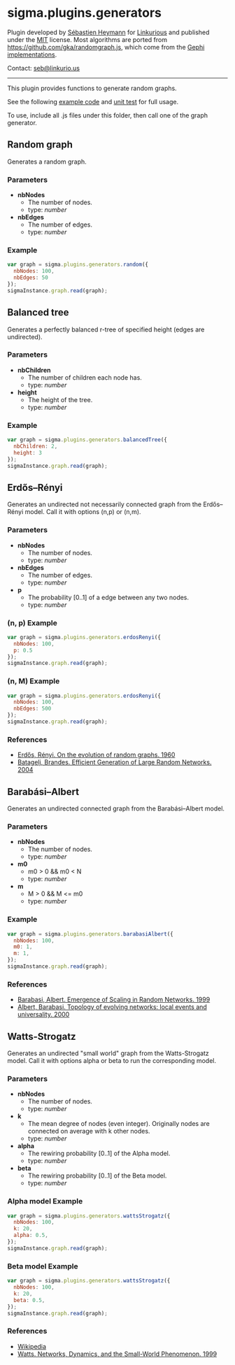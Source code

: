 sigma.plugins.generators
=====================

Plugin developed by [Sébastien Heymann](https://github.com/sheymann) for [Linkurious](https://github.com/Linkurious) and published under the [MIT](LICENSE) license. Most algorithms are ported from https://github.com/gka/randomgraph.js, which come from the [Gephi implementations](https://github.com/cbartosiak/gephi-plugins/tree/complex-generators/ComplexGeneratorPlugin/src/org/gephi/io/complexgenerator/plugin).

Contact: seb@linkurio.us

---

This plugin provides functions to generate random graphs.

See the following [example code](../../examples/plugin-generators.html) and [unit test](../../test/unit.plugins.generators.js) for full usage.

To use, include all .js files under this folder, then call one of the graph generator.

## Random graph

Generates a random graph.

### Parameters

 * **nbNodes**
   * The number of nodes.
   * type: *number*
 * **nbEdges**
   * The number of edges.
   * type: *number*

### Example

````javascript
var graph = sigma.plugins.generators.random({
  nbNodes: 100,
  nbEdges: 50
});
sigmaInstance.graph.read(graph);
````

## Balanced tree

Generates a perfectly balanced r-tree of specified height (edges are undirected).

### Parameters

 * **nbChildren**
   * The number of children each node has.
   * type: *number*
 * **height**
   * The height of the tree.
   * type: *number*

### Example

````javascript
var graph = sigma.plugins.generators.balancedTree({
  nbChildren: 2,
  height: 3
});
sigmaInstance.graph.read(graph);
````

## Erdős–Rényi

Generates an undirected not necessarily connected graph from the Erdős–Rényi model. Call it with options (n,p) or (n,m).

### Parameters

 * **nbNodes**
   * The number of nodes.
   * type: *number*
 * **nbEdges**
   * The number of edges.
   * type: *number*
 * **p**
   * The probability [0..1] of a edge between any two nodes.
   * type: *number*

### (n, p) Example

````javascript
var graph = sigma.plugins.generators.erdosRenyi({
  nbNodes: 100,
  p: 0.5
});
sigmaInstance.graph.read(graph);
````

### (n, M) Example

````javascript
var graph = sigma.plugins.generators.erdosRenyi({
  nbNodes: 100,
  nbEdges: 500
});
sigmaInstance.graph.read(graph);
````

### References
- [Erdős, Rényi. On the evolution of random graphs. 1960](http://www.math-inst.hu/~p_erdos/1960-10.pdf)
- [Batagelj, Brandes. Efficient Generation of Large Random Networks. 2004](http://algo.uni-konstanz.de/publications/bb-eglrn-05.pdf)

## Barabási–Albert

Generates an undirected connected graph from the Barabási–Albert model.

### Parameters

 * **nbNodes**
   * The number of nodes.
   * type: *number*
 * **m0**
   * m0 > 0 && m0 <  N
   * type: *number*
 * **m**
   * M  > 0 && M  <= m0
   * type: *number*

### Example

````javascript
var graph = sigma.plugins.generators.barabasiAlbert({
  nbNodes: 100,
  m0: 1,
  m: 1,
});
sigmaInstance.graph.read(graph);
````

### References
- [Barabasi, Albert. Emergence of Scaling in Random Networks. 1999](http://www.barabasilab.com/pubs/CCNR-ALB_Publications/199910-15_Science-Emergence/199910-15_Science-Emergence.pdf)
- [Albert, Barabasi. Topology of evolving networks: local events and universality. 2000](http://www.facweb.iitkgp.ernet.in/~niloy/COURSE/Spring2006/CNT/Resource/ba-model-2.pdf)

## Watts-Strogatz

Generates an undirected "small world" graph from the Watts-Strogatz model. Call it with options alpha or beta to run the corresponding model.

### Parameters

 * **nbNodes**
   * The number of nodes.
   * type: *number*
 * **k**
   * The mean degree of nodes (even integer). Originally nodes are connected on average with k other nodes.
   * type: *number*
 * **alpha**
   * The rewiring probability [0..1] of the Alpha model.
   * type: *number*
 * **beta**
   * The rewiring probability [0..1] of the Beta model.
   * type: *number*

### Alpha model Example

````javascript
var graph = sigma.plugins.generators.wattsStrogatz({
  nbNodes: 100,
  k: 20,
  alpha: 0.5,
});
sigmaInstance.graph.read(graph);
````

### Beta model Example

````javascript
var graph = sigma.plugins.generators.wattsStrogatz({
  nbNodes: 100,
  k: 20,
  beta: 0.5,
});
sigmaInstance.graph.read(graph);
````

### References
- [Wikipedia](http://en.wikipedia.org/wiki/Watts_and_Strogatz_model)
- [Watts. Networks, Dynamics, and the Small-World Phenomenon. 1999](http://www.cc.gatech.edu/~mihail/D.8802readings/watts-swp.pdf)
